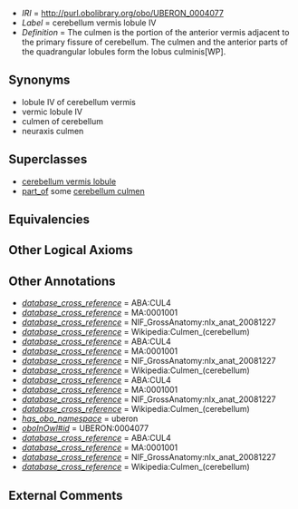  * *IRI* = http://purl.obolibrary.org/obo/UBERON_0004077
 * *Label* = cerebellum vermis lobule IV
 * *Definition* = The culmen is the portion of the anterior vermis adjacent to the primary fissure of cerebellum. The culmen and the anterior parts of the quadrangular lobules form the lobus culminis[WP].

## Synonyms

 * lobule IV of cerebellum vermis
 * vermic lobule IV
 * culmen of cerebellum
 * neuraxis culmen

## Superclasses

 * [cerebellum vermis lobule](../../UBERON/70/UBERON_0004070.md)
 * [part_of](../../BFO/50/BFO_0000050.md) some [cerebellum culmen](../../UBERON/63/UBERON_0007763.md)

## Equivalencies


## Other Logical Axioms


## Other Annotations

 * *[database_cross_reference](../../ef/oboInOwl#hasDbXref.md)* = ABA:CUL4
 * *[database_cross_reference](../../ef/oboInOwl#hasDbXref.md)* = MA:0001001
 * *[database_cross_reference](../../ef/oboInOwl#hasDbXref.md)* = NIF_GrossAnatomy:nlx_anat_20081227
 * *[database_cross_reference](../../ef/oboInOwl#hasDbXref.md)* = Wikipedia:Culmen_(cerebellum)
 * *[database_cross_reference](../../ef/oboInOwl#hasDbXref.md)* = ABA:CUL4
 * *[database_cross_reference](../../ef/oboInOwl#hasDbXref.md)* = MA:0001001
 * *[database_cross_reference](../../ef/oboInOwl#hasDbXref.md)* = NIF_GrossAnatomy:nlx_anat_20081227
 * *[database_cross_reference](../../ef/oboInOwl#hasDbXref.md)* = Wikipedia:Culmen_(cerebellum)
 * *[database_cross_reference](../../ef/oboInOwl#hasDbXref.md)* = ABA:CUL4
 * *[database_cross_reference](../../ef/oboInOwl#hasDbXref.md)* = MA:0001001
 * *[database_cross_reference](../../ef/oboInOwl#hasDbXref.md)* = NIF_GrossAnatomy:nlx_anat_20081227
 * *[database_cross_reference](../../ef/oboInOwl#hasDbXref.md)* = Wikipedia:Culmen_(cerebellum)
 * *[has_obo_namespace](../../ce/oboInOwl#hasOBONamespace.md)* = uberon
 * *[oboInOwl#id](../../id/oboInOwl#id.md)* = UBERON:0004077
 * *[database_cross_reference](../../ef/oboInOwl#hasDbXref.md)* = ABA:CUL4
 * *[database_cross_reference](../../ef/oboInOwl#hasDbXref.md)* = MA:0001001
 * *[database_cross_reference](../../ef/oboInOwl#hasDbXref.md)* = NIF_GrossAnatomy:nlx_anat_20081227
 * *[database_cross_reference](../../ef/oboInOwl#hasDbXref.md)* = Wikipedia:Culmen_(cerebellum)

## External Comments

